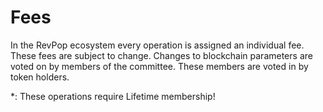 # Fees

In the RevPop ecosystem every operation is assigned an individual fee. These fees are subject to change. 
Changes to blockchain parameters are voted on by members of the committee. These members are voted in by token holders.

\*: These operations require Lifetime membership!
